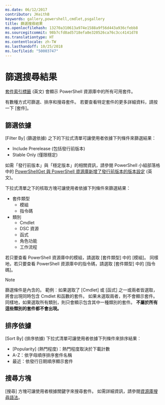 ```yaml
---
ms.date: 06/12/2017
contributor: JKeithB
keywords: gallery,powershell,cmdlet,psgallery
title: 篩選搜尋結果
ms.openlocfilehash: 13270a310613a974e1588a9f56d443a936cfebb8
ms.sourcegitcommit: 98b7cfd8ad5718efa8e320526ca76c3cc4141d78
ms.translationtype: HT
ms.contentlocale: zh-TW
ms.lasthandoff: 10/25/2018
ms.locfileid: "50003747"
---
```

# <a name="filtering-search-results"></a>篩選搜尋結果

[套件索引標籤](https://www.powershellgallery.com/packages) \(英文\) 會顯示 PowerShell 資源庫中的所有可用套件。

有數種方式可篩選、排序和搜尋套件。
若要查看特定套件的更多詳細資料，請按一下 [套件]。

## <a name="filter-by"></a>篩選依據

[Filter By] \(篩選依據\) 之下的下拉式清單可讓使用者依據下列條件來篩選結果：
- Include Prerelease (包括發行前版本)
- Stable Only (僅限穩定)

如需「發行前版本」與「穩定版本」的相關資訊，請參閱 PowerShell 小組部落格中的 [PowerShellGet 與 PowerShell 資源庫新增了發行前版本的版本設定](https://blogs.msdn.microsoft.com/powershell/2017/12/05/prerelease-versioning-added-to-powershellget-and-powershell-gallery/) \(英文\)。

下拉式清單之下的核取方塊可讓使用者依據下列條件來篩選結果：
- 套件類型
  - 模組
  - 指令碼
- 類別
  - Cmdlet
  - DSC 資源
  - 函式
  - 角色功能
  - 工作流程

若只要查看 PowerShell 資源庫中的模組，請選取 [套件類型] 中的 [模組]。
同樣地，若只要查看 PowerShell 資源庫中的指令碼，請選取 [套件類型] 中的 [指令碼]。

> [!NOTE]
> 篩選條件是內含的。
> 範例︰如果選取了 [Cmdlet] 或 [函式] 之一或兩者皆選取，將會出現同時包含 Cmdlet 和函數的套件。
> 如果未選取兩者，則不會顯示套件。
> 同樣地，如果選取所有類別，則只會顯示包含其中一種類別的套件。
> **不屬於所有這些類別的套件都不會出現。**

## <a name="sort-by"></a>排序依據

[Sort By] \(排序依據\) 下拉式清單可讓使用者依據下列條件來排序結果︰
- [Popularity] \(熱門程度\)：熱門程度取決於下載計數
- A-Z：依字母順序排序套件名稱
- 最近：依發行日期順序顯示套件

## <a name="search-box"></a>搜尋方塊

[搜尋] 方塊可讓使用者根據關鍵字來搜尋套件。
如需詳細資訊，請參閱[資源庫搜尋語法](search-syntax.md)。

